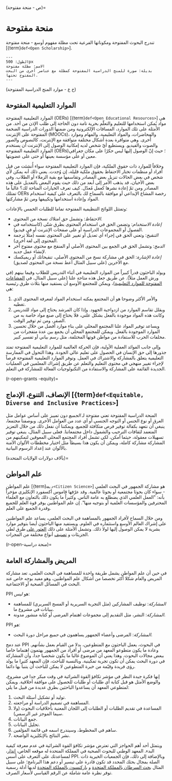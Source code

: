 (ص - منحة مفتوحة)=
# منحة مفتوحة

تندرج البحوث المفتوحة ومكوناتها الفرعية تحت مظلة مفهوم أوسع - منحة مفتوحة [{term}`def<Open Scholarship>`].

```{figure} ../../figures/open-umbrella.png
---
الطول: 500px
الاسم: مظلة مفتوحة
بديلة: صورة للمنح الدراسية المفتوحة كمظلة مع عناصر أخرى من البحث المفتوح تحتها.
---
```

(خ ع - موارد المنح الدراسية المفتوحة)
## الموارد التعليمية المفتوحة

الموارد التعليمية المفتوحة (OERs) [{term}`def<Open Educational Resources>`] هي مواد يُمكن استخدامها للتعليم والتعلّم بحرية تامة دون الحاجة إلى طلب الإذن من أحد. من الأمثلة على تلك الموارد، المساقات الإلكترونية ومن ضمنها الدورات الدراسية الضخمة المفتوحة على الإنترنت (MOOCs)، والمحاضرات، والمواد التعليمية، والمهام وموارد أُخرى. وهي متوافرة بعدة أشكال مختلفة متوافقة مع الإنترنت، كالنصوص والصور والصوت والفيديو. ويستطيع أيّ شخص لديه إمكانية الوصول إلى الإنترنت أن يستخدم الموارد التعليمية المفتوحة (OERs)؛ حيث إنّ الوصول إليها ليس حكرًا على مكان جغرافي معين أو على مؤسسة بعينها أو حتى على عضويتها.

وخلافاً للموارد ذات حقوق الملكية، فإن الموارد التعليمية المفتوحة سواء أُنشئت من قبل أفراد أو منظمات تختار الاحتفاظ بحقوق ملكية قليلة، إن وُجدت. يعني ذلك أنه يمكن لأي شخص في بعض الحالات تنزيل بعض المصادر وتقاسمها مع بقية الزملاء أو الطلاب. وفي بعض الأحيان، قد يذهب الأمر إلى أبعد من ذلك حيث يقوم البعض بالتعديل على هذه المصادر ومن ثمّ إعادة نشرها كعمل مُعدّل. كيف تعرف الخيارات المتاحة لك؟ غالباً ما تمتلك OERs رخصة المشاع الإبداعي أو موافقة بالسماح لك بالتعرف على كيفية استخدام المواد وإعادة استخدامها وتكييفها ومن ثمّ مشاركتها.

وتمتثل اللوائح التنظيمية المفتوحة تماما للطلبات الخمس بالإعادات:

- _الاحتفاظ_: وتشمل حق امتلاك نسخة من المحتوى.
- _إعادة الاستخدام_: وتضمن الحق في استخدام المحتوى بطرق شتّى (كاستخدامه في الفصول أو المجموعات الدراسية أو على صفحات الإنترنت أو في فيديو).
- _التنقيح_: وتعني الحق في إجراء أي تعديل أو تغيير على المحتوى نفسه (مثلًا ترجمة المحتوى إلى لغة أخرى).
- _الدمج_: وتشمل الحق في الجمع بين المحتوى الأصلي أو المنقح مع محتوى مفتوح آخر لإنشاء عمل جديد.
- _إعادة الإشارة_: الحق في مشاركة نسخ من المحتوى الأصلي، تنقيحاتك أو ريميكسك مع الآخرين (على سبيل المثال أعط نسخة من المحتوى لصديق).

ويولد الباحثون قدراً كبيراً من الموارد التعليمية في أثناء التدريس للطلاب وفيما بينهم (في ورش العمل مثلاً). عن طريق جعل هذه متاحة علنا (على سبيل المثال، في [المشاعات المفتوحة للموارد التعليمية](https://www.oercommons.org/))، ويمكن للمجتمع الأوسع أن يستفيد منها بثلاث طرق رئيسية هي:

1. والأمر الأكثر وضوحا هو أن المجتمع يمكنه استخدام المواد لمعرفة المحتوى الذي تغطيه.
2. ويقلل تقاسم الموارد من ازدواجية الجهود. وإذا كان المرشد يحتاج إلى مواد للتدريس وكانت هذه المواد موجودة بالفعل بشكل علني، فلا يحتاج إلى صنع مواد خاصة به من الصفر، ومن ثم توفير الوقت.
3. ويساعد توفير المواد علنا المجتمع المحلي على بناء موارد أفضل من خلال تحسين الموارد الموجودة بالفعل. ويمكن للمجتمع المحلي أن يجمع بين عدة متفجرات من مخلفات الحرب للاستفادة من مواطن قوتها المختلفة، مثل رسم بياني أو تفسير كبير.

وإلى جانب الفوائد العملية الأولية، فإن الحركة العالمية للموارد التعليمية المفتوحة تمتد جذورها إلى حق الإنسان في الحصول على تعليم عالي الجودة. وهذا التحول في الممارسة التعليمية يتعلق بالمشاركة والاشتراك في العمل. وتوفر الموارد التعليمية المفتوحة فرصاً لإجراء تغيير منهجي في محتوى التعليم والتعلم عن طريق إشراك المعلمين في العمليات الجديدة القائمة على المشاركة والاستفادة من التكنولوجيات الفعالة للمشاركة في التعلم.

(r-open-grants -equity)=
## الإنصاف، التنوع، الإدماج [{term}`def<Equitable, Diverse and Inclusive Practices>`]

المنحة الدراسية المفتوحة تعني مفتوحة لـ *الجميع* دون تمييز على أساس عوامل مثل العرق أو نوع الجنس أو التوجه الجنسي أو أي عدد من العوامل الأخرى. وبوصفنا مجتمعا، ينبغي أن نتعهد بكفالة توفير فرص متكافئة للجميع. ويمكننا أن نفعل ذلك من خلال التعزيز المتعمد لثقافات الترحيب والشمول داخل مجتمعاتنا. فعلى سبيل المثال، ينبغي توفير تسهيلات معقولة، حيثما أمكن، لكي تشمل أفراد المجتمع المحلي المعوقين لتمكينهم من المشاركة مشاركة كاملة، ويمكن أن يكون هذا بسيطاً مثل اختيار مخططات الألوان الآمنة بالألوان عند إعداد الرسوم البيانية.

(بآلاف دولارات الولايات المتحدة)=
## علم المواطن

علم المواطن [{term}`ديف<Citizen Science>`] هو مشاركة الجمهور في البحث العلمي - سواء كان بحوثا مجتمعية أو بحوثا عالمية. وقد عرّفها قاموس أكسفورد الإنكليزي مؤخراً بأنه: "العمل العلمي الذي يضطلع به عامة الناس. وكثيراً ما يكون ذلك بالتعاون مع العلماء المحترفين والمؤسسات العلمية أو بتوجيه منها". إن علم المواطنين يوفر قوة العلم للجميع وقدرة الجميع على العلم.

ومن خلال السماح لأفراد الجمهور بالمساهمة في البحث العلمي، يساعد علم المواطنين على إشراك العالم الأوسع واستثماره في العلوم. ويستفيد منها الباحثون أيضا بتوفير موارد بشرية لا يمكن الوصول إليها لولا ذلك. وتشمل الأمثلة على ذلك [العثور على](https://citizensciencegames.com/games/eterna/) طرق لطي الجزيئات و [تصنيف](https://www.zooniverse.org/) أنواع مختلفة من المجرات.

(r-open-منحة دراسية)=
## المريض والمشاركة العامة

في حين أن علم المواطن يشمل طريقة واحدة للمساهمة في البحث العلمي، تعد مشاركة المريض والعام شكلا أكثر تخصصا من أشكال علم المواطنين، وهو مفيد بوجه خاص عند البحث في المسائل الصحية أو الاجتماعية.

PPI هو *ليس*:
- _المشاركة_: توظيف المشاركين (مثل التجربة السريرية أو المسح السريري) للمساهمة ببيانات في مشروع ما.
- _المشاركة_: النشر، مثل التقديم إلى مجموعات اهتمام المرضى أو كتابة منشور مدونة.

PPI *هو*:
- _المشاركة_: المرضى وأعضاء الجمهور يساهمون في *جميع* مراحل دورة البحث.

عند دمج PPI في البحوث، يعمل الباحثون *مع* المتطوعين، بدلا من القيام بعمل *بشأنهم*. وعادة ما يكون متطوعو المعهد من مرضى أو أفراد من الجمهور يهتمون اهتماما خاصا ببعض مجالات البحوث. وهذا يعني أن الموضوع غالبا ما يكون شخصيا جدا، وأن المشاركة في دورة البحث يمكن أن تكون تجربة تمكينية. وبالنسبة للباحث، فإن المعهد كثيرا ما يولد رؤى فريدة وقيّمة من خبرة المتطوعين لا يمكن للباحث أن يتنبأ بها دائما.

إنها فكرة جيدة النظر في مؤشر تكافؤ القوة الشرائية في وقت مبكر جدا في مشروع، والوضع الأمثل هو قبل كتابة أي طلبات أو طلبات للحصول على موافقة أخلاقية. ويمكن لمتطوعي المعهد أن يساعدوا الباحثين بطرق عديدة من قبيل ما يلي:
1. توليد أو تشكيل أسئلة البحث.
2. المساهمة في تصميم الدراسة أو مراجعته.
3. المساعدة في تقديم الطلبات أو الطلبات إلى اللجان المعنية بأخلاقيات البحوث (ولا سيما الموجز غير الرسمي).
4. جمع البيانات.
5. تحليل البيانات.
6. ساهم في المخطوط، وسيندرج اسمه في قائمة المؤلفين.
7. نشر النتائج بالإنكليزية الواضحة.

ويتمثل أحد أهم الحواجز التي تعترض مؤشر تكافؤ القوة الشرائية في عدم معرفة كيفية البدء. المعهد الوطني للبحوث الصحية في المملكة المتحدة له موقعه الخاص، [إنذار](https://www.invo.org.uk/)، لمساعدتك على التعرف على أسس PPI. وبالإضافة إلى ذلك، فإن الجمعيات الخيرية ذات الصلة بمجال بحثك المحدد قد تكون قادرة على تيسير أو دعم هذا البرنامج؛ على سبيل المثال [بحث السرطان بالمملكة المتحدة](https://www.cancerresearchuk.org/funding-for-researchers/patient-involvement-toolkit-for-researchers) و [باركنسون بالمملكة المتحدة](https://www.parkinsons.org.uk/research/patient-and-public-involvement-ppi) لديها أدلة رسمية توفر نظرة عامة شاملة عن الرقم القياسي لأسعار الصرف.
